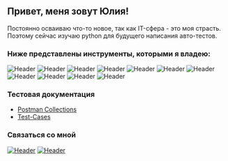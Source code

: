 ## Привет, меня зовут Юлия!
Постоянно осваиваю что-то новое, так как IT-сфера - это моя страсть.
Поэтому сейчас изучаю python для будущего написания авто-тестов.


### Ниже представлены инструменты, которыми я владею:
![Header](https://img.shields.io/badge/Jira-090909?style=for-the-badge&logo=jira&logoColor=136be1)
![Header](https://img.shields.io/badge/Postman-090909?style=for-the-badge&logo=postman&logoColor=f76935)
![Header](https://img.shields.io/badge/Swagger-090909?style=for-the-badge&logo=swagger&logoColor=7ede2b)
![Header](https://img.shields.io/badge/Github-090909?style=for-the-badge&logo=github&logoColor=8cc4d7)
![Header](https://img.shields.io/badge/AzureDevops-090909?style=for-the-badge&logo=azuredevops&logoColor=0074d0)
![Header](https://img.shields.io/badge/MySQL-090909?style=for-the-badge&logo=mysql&logoColor=00618a)
![Header](https://img.shields.io/badge/DevTools-090909?style=for-the-badge&logo=googlechrome&logoColor=2674f2)
![Header](https://img.shields.io/badge/AndroidStudio-090909?style=for-the-badge&logo=androidstudio&logoColor=3ad07d)
![Header](https://img.shields.io/badge/TestRail-090909?style=for-the-badge&logo=&logoColor=71b556)
![Header](https://img.shields.io/badge/Fiddler-090909?style=for-the-badge&logo=fiddler&logoColor=8cc4d7)
![Header](https://img.shields.io/badge/CharlesProxy-090909?style=for-the-badge&logo=charlesproxy&logoColor=8cc4d7)

### Тестовая документация

- [Postman Collections](https://github.com/JuliaYusupova/Postman_Collection/blob/main/README.md)
- [Test-Cases](https://github.com/JuliaYusupova/Testing-documentation_examples/blob/main/README.md)

### Связаться со мной
[![Header](https://img.shields.io/badge/Instagram-090909?style=for-the-badge&logo=instagram&logoColor=9939a3)](https://instagram.com/julia.yusupova_?utm_source=qr&igshid=ZDc4ODBmNjlmNQ%3D%3D)
[![Header](https://img.shields.io/badge/Telegram-090909?style=for-the-badge&logo=telegram&logoColor=31a5db)](https://t.me/Julia_Yusupova)

